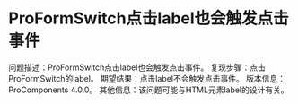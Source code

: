 # ProFormSwitch点击label也会触发点击事件

问题描述：ProFormSwitch点击label也会触发点击事件。
复现步骤：点击ProFormSwitch的label。
期望结果：点击label不会触发点击事件。
版本信息：ProComponents 4.0.0。
其他信息：该问题可能与HTML元素label的设计有关。
